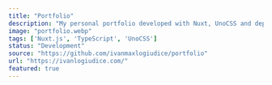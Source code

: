```yaml
---
title: "Portfolio"
description: "My personal portfolio developed with Nuxt, UnoCSS and deployed in Vercel."
image: "portfolio.webp"
tags: ['Nuxt.js', 'TypeScript', 'UnoCSS']
status: "Development"
source: "https://github.com/ivanmaxlogiudice/portfolio"
url: "https://ivanlogiudice.com/"
featured: true
---
```

